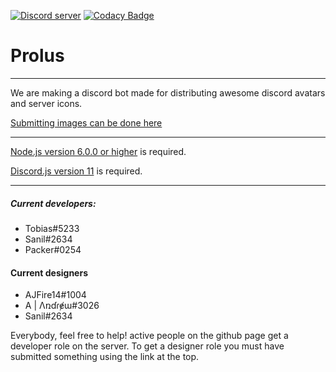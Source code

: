 
<a href="https://discord.gg/YCp4p8r"><img src="https://discordapp.com/api/guilds/281063784569765889/embed.png" alt="Discord server" /></a> [![Codacy Badge](https://api.codacy.com/project/badge/Grade/c4b95adc3aa84e2a88748524e8586772)](https://www.codacy.com/app/TobiasFeld22/Image-bot?utm_source=github.com&amp;utm_medium=referral&amp;utm_content=TobiasFeld22/Image-bot&amp;utm_campaign=Badge_Grade)

# Prolus
***

We are making a discord bot made for distributing awesome discord avatars and server icons.

[Submitting images can be done here](https://docs.google.com/forms/d/e/1FAIpQLSfzSHE5TaXGg6Fd5HyrNcw6lNzi-ZdrXxV1r7kU-4WrIPX8MA/viewform)

***
[Node.js version 6.0.0 or higher](https://nodejs.org/en/) is required.

[Discord.js version 11](https://github.com/hydrabolt/discord.js) is required.
***

##### Current developers:
- Tobias#5233
- Sanil#2634
- Packer#0254



#### Current designers
- AJFire14#1004
- A | Λռɗɾɇɯ#3026
- Sanil#2634

Everybody, feel free to help! active people on the github page get a developer role on the server.
To get a designer role you must have submitted something using the link at the top.
